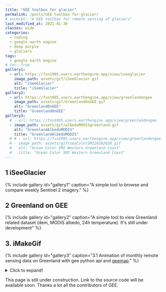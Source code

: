 ```yaml
---
title: "GEE toolbox for glacier"
permalink: /posts/GEE-toolbox-for-glacier/
# excerpt: "A GEE toolbox for remote sensing of glaciers"
last_modified_at: 2021-01-30
classes: wide
categories:
  - coding
  - google earth engine
  - deep purple
  - glaciers
tags:
  - google earth engine
# toc: true
gallery1:
  - url: https://fsn1995.users.earthengine.app/view/iseeglacier
    image_path: assets/gif/iSeeGlacier.gif
    alt: "iSeeGlacier"
    title: "iSeeGlacier"
gallery2:
  - url: https://fsn1995.users.earthengine.app/view/greenlandongee
    image_path: assets/gif/GreenlandOnGEE.gif
    alt: "GreenlandOnGEE"
    title: "GreenlandOnGEE"
gallery3:
  # - url: https://fsn1995.users.earthengine.app/view/greenlandongee
  - image_path: assets/gif/albedoMODISgreenland.gif
    alt: "GreenlandAlbedoMODIS"
    title: "GreenlandAlbedoMODIS"
  # # - url: https://fsn1995.users.earthengine.app/view/greenlandongee
  # - image_path: assets/gif/seaColorSMI20102020.gif
  #   alt: "Ocean Color SMI Western Greenland Coast"
  #   title: "Ocean Color SMI Western Greenland Coast"
---
```



## 1 iSeeGlacier
{% include gallery id="gallery1" caption="A simple tool to browse and compare weekly Sentinel 2 imagery." %}
## 2 Greenland on GEE
{% include gallery id="gallery2" caption="A simple tool to view Greenland related dataset (dem, MODIS albedo, 24h temperature). It's still under development" %}
## 3. iMakeGif
{% include gallery id="gallery3" caption="3.1 Animation of monthly remote sensing data on Greenland with gee python api and [geemap](https://geemap.org/)." %}

<!-- <iframe src="https://fsn1995.users.earthengine.app/view/iknowalbedo" height="600px" width="100%" style="border:none;"></iframe> -->

<details>
  <summary>Click to expand!</summary>
  
<iframe src="https://fsn1995.users.earthengine.app/view/iknowalbedo" height="600px" width="100%" style="border:none;"></iframe>
</details>

This page is still under construction. Link to the source code will be available soon. Thanks a lot all the contributors of GEE.

<!-- reference: collapsible markdownhttps://gist.github.com/pierrejoubert73/902cc94d79424356a8d20be2b382e1ab -->